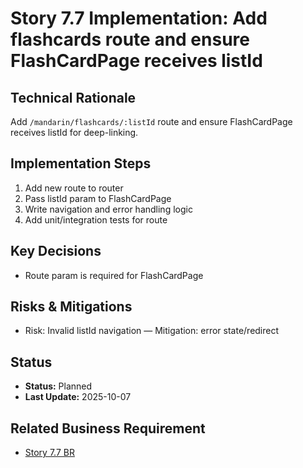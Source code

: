 # Story 7.7 Implementation: Add flashcards route and ensure FlashCardPage receives listId

## Technical Rationale

Add `/mandarin/flashcards/:listId` route and ensure FlashCardPage receives listId for deep-linking.

## Implementation Steps

1. Add new route to router
2. Pass listId param to FlashCardPage
3. Write navigation and error handling logic
4. Add unit/integration tests for route

## Key Decisions

- Route param is required for FlashCardPage

## Risks & Mitigations

- Risk: Invalid listId navigation — Mitigation: error state/redirect

## Status

- **Status:** Planned
- **Last Update:** 2025-10-07

## Related Business Requirement

- [Story 7.7 BR](../../business-requirements/epic-7-remove-daily-commitment/story-7-2-add-flashcards-route.md)
